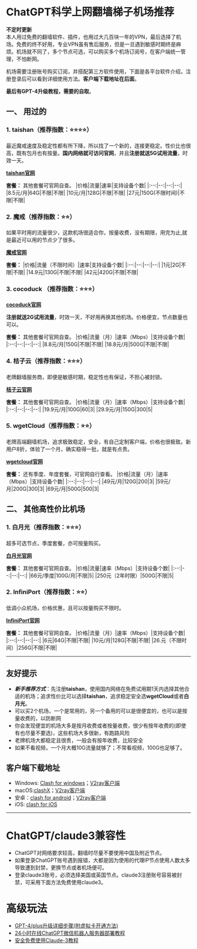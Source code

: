 
# ChatGPT科学上网翻墙梯子机场推荐


**不定时更新**    
本人用过免费的翻墙软件、插件，也用过大几百块一年的VPN，最后选择了机场。免费的终不好用，专业VPN虽有售后服务，但是一旦遇到敏感时期终是麻烦。机场就不同了，多个节点可选，可以购买多个机场订阅号，在客户端统一管理，不怕断网。

机场需要注册账号购买订阅，并搭配第三方软件使用，下面是各平台软件介绍，注册登录后可以看到详细使用方法。**客户端下载地址在后面**。  

**最后有GPT-4升级教程，需要的自取**。

## 一、 用过的


### 1. taishan（推荐指数：⭐⭐⭐⭐）
最近魔戒速度及稳定性都有所下降，所以找了一个新的，连接更稳定。性价比也很高，既有包月也有按量。**国内网络就可访问官网**，并且**注册就送5G试用流量**，时效一天。

**[taishan官网](https://de.taishan.pro/#/register?code=OwPIgS5D)**

**套餐：** 其他套餐可官网自查。
|价格|流量|速率|支持设备个数|
|:--:|--:|--:|--:|
|8.5元/月|64G|不限|不限|
|10元/月|128G|不限|不限|
|27元|150G(不限时间)|不限|不限|

### 2. 魔戒（推荐指数：⭐⭐）
如果平时用的流量很少，这款机场很适合你，按量收费，没有期限，用完为止,就是最近可以用的节点少了很多。

**[魔戒官网](https://www.mojie.me/#/register?code=xM2QHHTx)**

**套餐：**
|价格|流量（不限时间）|速率|支持设备个数|
|:--:|--:|--:|--:|
|1元|2G|不限|不限|
|14.9元|130G|不限|不限|
|42元|420G|不限|不限|


### 3. cocoduck （推荐指数：⭐⭐⭐）
**[cocoduck官网](https://cocoduck.live/auth/register?code=ee980afcaa)**

**注册就送2G试用流量**，时效一天，不好用再换其他机场。价格便宜，节点数量也可以。

**套餐：** 其他套餐可官网自查。
|价格|流量（月）|速率（Mbps）|支持设备个数|
|:--:|--:|--:|--:|
|8.8元/月|150G|不限|不限|
|18.8元/月|500G|不限|不限|


### 4. 桔子云（推荐指数：⭐⭐⭐）
老牌翻墙服务商，即便是敏感时期，稳定性也有保证，不担心被封锁。

**[桔子云官网](https://juzi69.com/auth/register?code=Kw0u)**

**套餐：** 其他套餐可官网自查。
|价格|流量（月）|速率（Mbps）|支持设备个数|
|:--:|--:|--:|--:|
|19.9元/月|100G|60|3|
|29.9元/月|150G|300|5|



### 5. wgetCloud（推荐指数：⭐⭐）
老牌高端翻墙机场，追求极致稳定，安全，有自己定制客户端，价格也很极致。新用户8折，体验了一个月，确实稳得一批，就是有点贵。

**[wgetcloud官网](https://invite.wgetcloud.ltd/auth/register?code=vUdD)**

**套餐：** 还有季度、年度套餐，可官网自行查看。
|价格|流量（月）|速率（Mbps）|支持设备个数|
|:--:|--:|--:|--:|
|49元/月|120G|200|3|
|59元/月|200G|300|3|
|69元/月|500G|500|3|



## 二、 其他高性价比机场

### 1. 白月光（推荐指数：⭐⭐⭐）
超多可选节点，季度套餐，亦可按量购买。

**[白月光官网](https://bygcloud.com/#/register?code=VMRodlEr)**

**套餐：** 其他套餐可官网自查。
|价格|流量|速率（Mbps）|支持设备个数|
|:--:|--:|--:|--:|
|66元/季度|100G/月|不限|5|
|250元（2年时限）|500G|不限|5|


### 2. InfiniPort（推荐指数：⭐⭐）
低调小众机场，价格优惠，且可以按量购买不限时。

**[InfiniPort官网](https://console.infiniport.xyz/#/register?code=z6WYks0j)**

**套餐：** 其他套餐可官网自查。
|价格|流量（月）|速率（Mbps）|支持设备个数|
|:--:|--:|--:|--:|
|6元|64G|不限|不限|
|10元/月|128G|不限|不限|
|26.元（不限时间）|256G|不限|不限|


-----

## 友好提示

* ***新手推荐方式***：先注册**taishan**，使用国内网络在免费试用期1天内选择其他合适的机场；追求性价比可以选择**taishan**，追求稳定安全选**wgetCloud**或者**白月光**。
* 可以买2个机场，一个是常用的，另一个备用的可以是很便宜的，也可以是按量收费的，以防断网
* 你会发现便宜的机场大多是按月收费或者按量收费，很少有按年收费的(即使有也尽量不要选)，这些机场大多很新，有跑路风险
* 老牌机场大都稳定且很贵，一般会有按年收费，比较安全
* 如果不看视频，一个月大概10G流量就够了；不常看视频，100G也足够了。


## 客户端下载地址

* Windows: [Clash for windows](https://sabrinathings.lanzouj.com/i1O3X1chr1wb)；[V2ray客户端](https://wwi.lanzoui.com/icv7Idzymkj)
*  macOS:[clashX](https://hollywood.lanzouj.com/iKJ4d16ray9i)；[V2ray客户端](https://wwi.lanzoub.com/iblgb1brmjri)
*  安卓：[clash for android](https://hollywood.lanzouj.com/izx2H16st2xa)；[V2ray客户端](https://wwi.lanzoub.com/iByKX1bst70h)
*  iOS: [clash for iOS](https://apps.apple.com/app/stash/id1596063349)

-----

# ChatGPT/claude3兼容性

* ChatGPT对网络要求较高，翻墙时尽量不要使用中国及附近节点。            
* 如果登录ChatGPT账号遇到报错，大都是因为使用的代理IP节点使用人数太多导致遭到封禁，更换节点或者机场便可。
* 登录claude3账号，必须选择美国或英国节点。claude3注册账号容易被封禁，可采用下面方法免费使用claude3。

# 高级玩法
* [GPT-4/plus升级详细步骤(附虚拟卡开通方法)](https://mp.weixin.qq.com/s/NTlUfhh-h6rvHfSlpQfhZQ)
* [24小时在线ChatGPT微信机器人服务器部署教程](https://mp.weixin.qq.com/s/vx8L1HbCmGRCTaFnJFLKsg)
* [安全免费使用Claude-3教程](https://mp.weixin.qq.com/s/mwmbOu6DcvHIjp34nWe4Cg)
